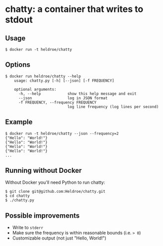 # chatty: a container that writes to stdout

## Usage

```
$ docker run -t heldroe/chatty
```

## Options

```
$ docker run heldroe/chatty --help
    usage: chatty.py [-h] [--json] [-f FREQUENCY]

    optional arguments:
      -h, --help            show this help message and exit
      --json                log in JSON format
      -f FREQUENCY, --frequency FREQUENCY
                            log line frequency (log lines per second)
```

## Example

```
$ docker run -t heldroe/chatty --json --frequency=2
{"Hello": "World!"}
{"Hello": "World!"}
{"Hello": "World!"}
{"Hello": "World!"}
...
```

## Running without Docker

Without Docker you'll need Python to run chatty:

```
$ git clone git@github.com:Heldroe/chatty.git
$ cd chatty
$ ./chatty.py
```

## Possible improvements

* Write to `stderr`
* Make sure the frequency is within reasonable bounds (i.e. `> 0`)
* Customizable output (not just "Hello, World!")
